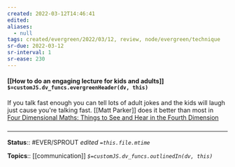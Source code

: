 ```yaml
---
created: 2022-03-12T14:46:41 
edited: 
aliases:
  - null
tags: created/evergreen/2022/03/12, review, node/evergreen/technique
sr-due: 2022-03-12
sr-interval: 1
sr-ease: 230
---
```


#### [[How to do an engaging lecture for kids and adults]] `$=customJS.dv_funcs.evergreenHeader(dv, this)`

If you talk fast enough you can tell lots of adult jokes and the kids will laugh just cause you're talking fast.
[[Matt Parker]] does it better than most in [Four Dimensional Maths: Things to See and Hear in the Fourth Dimension](https://www.youtube.com/watch?v=1wAaI_6b9JE) 

### <hr class="footnote"/>

**Status**:: #EVER/SPROUT
*edited `=this.file.mtime`*

**Topics**:: [[communication]]
*`$=customJS.dv_funcs.outlinedIn(dv, this)`*
